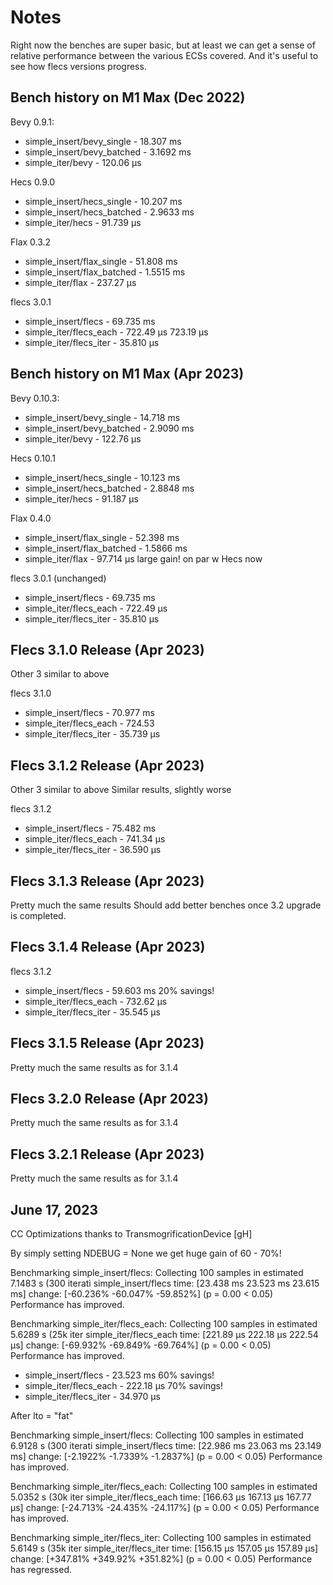 # Notes

Right now the benches are super basic, but at least we can get a sense of relative performance between the various ECSs covered. And it's useful to see how flecs versions progress.

## Bench history on M1 Max (Dec 2022)

Bevy 0.9.1:

- simple_insert/bevy_single - 18.307 ms
- simple_insert/bevy_batched - 3.1692 ms
- simple_iter/bevy - 120.06 µs

Hecs 0.9.0

- simple_insert/hecs_single - 10.207 ms
- simple_insert/hecs_batched - 2.9633 ms
- simple_iter/hecs - 91.739 µs

Flax 0.3.2

- simple_insert/flax_single - 51.808 ms
- simple_insert/flax_batched - 1.5515 ms
- simple_iter/flax - 237.27 µs

flecs 3.0.1

- simple_insert/flecs - 69.735 ms
- simple_iter/flecs_each - 722.49 µs 723.19 µs
- simple_iter/flecs_iter - 35.810 µs

## Bench history on M1 Max (Apr 2023)

Bevy 0.10.3:

- simple_insert/bevy_single - 14.718 ms
- simple_insert/bevy_batched - 2.9090 ms
- simple_iter/bevy - 122.76 µs

Hecs 0.10.1

- simple_insert/hecs_single - 10.123 ms
- simple_insert/hecs_batched - 2.8848 ms
- simple_iter/hecs - 91.187 µs

Flax 0.4.0

- simple_insert/flax_single - 52.398 ms
- simple_insert/flax_batched - 1.5866 ms
- simple_iter/flax - 97.714 µs large gain! on par w Hecs now

flecs 3.0.1 (unchanged)

- simple_insert/flecs - 69.735 ms
- simple_iter/flecs_each - 722.49 µs
- simple_iter/flecs_iter - 35.810 µs

## Flecs 3.1.0 Release (Apr 2023)

Other 3 similar to above

flecs 3.1.0

- simple_insert/flecs - 70.977 ms
- simple_iter/flecs_each - 724.53
- simple_iter/flecs_iter - 35.739 µs

## Flecs 3.1.2 Release (Apr 2023)

Other 3 similar to above
Similar results, slightly worse

flecs 3.1.2

- simple_insert/flecs - 75.482 ms
- simple_iter/flecs_each - 741.34 µs
- simple_iter/flecs_iter - 36.590 µs

## Flecs 3.1.3 Release (Apr 2023)

Pretty much the same results
Should add better benches once 3.2 upgrade is completed.

## Flecs 3.1.4 Release (Apr 2023)

flecs 3.1.2

- simple_insert/flecs - 59.603 ms  20% savings!
- simple_iter/flecs_each - 732.62 µs
- simple_iter/flecs_iter - 35.545 µs

## Flecs 3.1.5 Release (Apr 2023)

Pretty much the same results as for 3.1.4

## Flecs 3.2.0 Release (Apr 2023)

Pretty much the same results as for 3.1.4

## Flecs 3.2.1 Release (Apr 2023)

Pretty much the same results as for 3.1.4

## June 17, 2023

CC Optimizations thanks to TransmogrificationDevice [gH]

By simply setting NDEBUG = None we get huge gain of 60 - 70%!

Benchmarking simple_insert/flecs: Collecting 100 samples in estimated 7.1483 s (300 iterati
simple_insert/flecs     time:   [23.438 ms 23.523 ms 23.615 ms]
                        change: [-60.236% -60.047% -59.852%] (p = 0.00 < 0.05)
                        Performance has improved.

Benchmarking simple_iter/flecs_each: Collecting 100 samples in estimated 5.6289 s (25k iter
simple_iter/flecs_each  time:   [221.89 µs 222.18 µs 222.54 µs]
                        change: [-69.932% -69.849% -69.764%] (p = 0.00 < 0.05)
                        Performance has improved.

- simple_insert/flecs - 23.523 ms		60% savings!
- simple_iter/flecs_each - 222.18 µs	70% savings!
- simple_iter/flecs_iter - 34.970 µs

After lto = "fat"

Benchmarking simple_insert/flecs: Collecting 100 samples in estimated 6.9128 s (300 iterati
simple_insert/flecs     time:   [22.986 ms 23.063 ms 23.149 ms]
                        change: [-2.1922% -1.7339% -1.2837%] (p = 0.00 < 0.05)
                        Performance has improved.

Benchmarking simple_iter/flecs_each: Collecting 100 samples in estimated 5.0352 s (30k iter
simple_iter/flecs_each  time:   [166.63 µs 167.13 µs 167.77 µs]
                        change: [-24.713% -24.435% -24.117%] (p = 0.00 < 0.05)
                        Performance has improved.

Benchmarking simple_iter/flecs_iter: Collecting 100 samples in estimated 5.6149 s (35k iter
simple_iter/flecs_iter  time:   [156.15 µs 157.05 µs 157.89 µs]
                        change: [+347.81% +349.92% +351.82%] (p = 0.00 < 0.05)
                        Performance has regressed.
